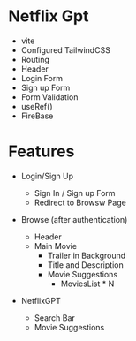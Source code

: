 # Netflix Gpt

- vite
- Configured TailwindCSS
- Routing
- Header
- Login Form
- Sign up Form
- Form Validation
- useRef()
- FireBase

# Features

- Login/Sign Up
  - Sign In / Sign up Form
  - Redirect to Browsw Page
- Browse (after authentication)

  - Header
  - Main Movie
    - Trailer in Background
    - Title and Description
    - Movie Suggestions
      - MoviesList \* N

- NetflixGPT
  - Search Bar
  - Movie Suggestions
